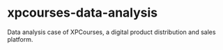 # xpcourses-data-analysis
Data analysis case of XPCourses, a digital product distribution and sales platform.
